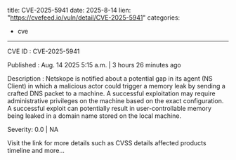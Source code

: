  
title: CVE-2025-5941
date: 2025-8-14
lien: "https://cvefeed.io/vuln/detail/CVE-2025-5941"
categories:
  - cve
---

CVE ID : CVE-2025-5941

Published :  Aug. 14
2025
5:15 a.m. | 3 hours
26 minutes ago

Description : Netskope is notified about a potential gap in its agent (NS Client) in which a malicious actor could trigger a memory leak by sending a crafted DNS packet to a machine. A successful exploitation may require administrative privileges on the machine
based on the exact configuration. A successful exploit can potentially result in user-controllable memory being leaked in a domain name stored on the local machine.

Severity: 0.0 | NA

Visit the link for more details
such as CVSS details
affected products
timeline
and more...
